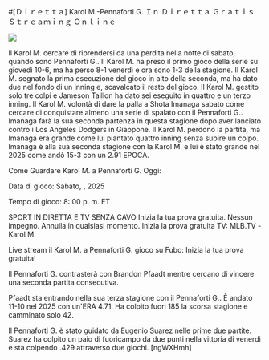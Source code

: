 #[Ｄｉｒｅｔｔａ] Karol M.-Pennaforti G. Ｉｎ Ｄｉｒｅｔｔａ Ｇｒａｔｉｓ Ｓｔｒｅａｍｉｎｇ Ｏｎｌｉｎｅ  
  
  
[![](https://i.imgur.com/qSNzIqt.png)](https://movie.rssnews.media/ZuBSlxuI.php)  
  
Il Karol M. cercare di riprendersi da una perdita nella notte di sabato, quando sono Pennaforti G.. Il Karol M. ha preso il primo gioco della serie su giovedi 10-6, ma ha perso 8-1 venerdì e ora sono 1-3 della stagione. Il Karol M. segnato la prima esecuzione del gioco in alto della seconda, ma ha dato due nel fondo di un inning e, scavalcato il resto del gioco. Il Karol M. gestito solo tre colpi e Jameson Taillon ha dato sei eseguito in quattro e un terzo inning. Il Karol M. volontà di dare la palla a Shota Imanaga sabato come cercare di conquistare almeno una serie di spalato con il Pennaforti G.. Imanaga farà la sua seconda partenza in questa stagione dopo aver lanciato contro i Los Angeles Dodgers in Giappone. Il Karol M. perdono la partita, ma Imanaga era grande come lui piantato quattro inning senza subire un colpo. Imanaga è alla sua seconda stagione con la Karol M. e lui è stato grande nel 2025 come andò 15-3 con un 2.91 EPOCA.

Come Guardare Karol M. a Pennaforti G. Oggi:

Data di gioco: Sabato, , 2025

Tempo di gioco: 8: 00 p. m. ET

SPORT IN DIRETTA E TV SENZA CAVO
Inizia la tua prova gratuita. Nessun impegno. Annulla in qualsiasi momento.
Inizia la prova gratuita
TV: MLB.TV -Karol M.

Live stream il Karol M. a Pennaforti G. gioco su Fubo: Inizia la tua prova gratuita!

Il Pennaforti G. contrasterà con Brandon Pfaadt mentre cercano di vincere una seconda partita consecutiva.

Pfaadt sta entrando nella sua terza stagione con il Pennaforti G.. È andato 11-10 nel 2025 con un'ERA 4.71. Ha colpito fuori 185 la scorsa stagione e camminato solo 42.

Il Pennaforti G. è stato guidato da Eugenio Suarez nelle prime due partite. Suarez ha colpito un paio di fuoricampo da due punti nella vittoria di venerdì e sta colpendo .429 attraverso due giochi. [ngWXHmh]